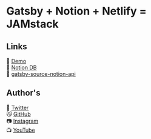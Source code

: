 # Gatsby + Notion + Netlify = JAMstack

## Links

🔗 [Demo](https://gatsby-notion-netlify-tutorial.netlify.app)  
🔗 [Notion DB](https://www.notion.so/orlowdev/141db1d46fad4e058a78d2be09df7295?v=022c4f0e3a8f431a928b619b9821d902)  
🔗 [gatsby-source-notion-api](https://www.npmjs.com/package/gatsby-source-notion-api)

## Author's

🦅 [Twitter](https://twitter.com/orlowdev)  
😼 [GitHub](https://github.com/orlowdev)  
📷 [Instagram](https://instagram.com/orlowdev)  
📺 [YouTube](https://www.youtube.com/channel/UCt1JGl3147kSyRDbkSuqClg)
